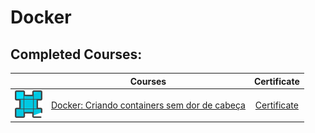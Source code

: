 # Docker

## Completed Courses:

|   | Courses | Certificate |
|:---:|:---:|:---:|
| ![Docker](../../img/docker-alura.png) | [Docker: Criando containers sem dor de cabeça](https://cursos.alura.com.br/course/docker-e-docker-compose) | [Certificate](https://cursos.alura.com.br/certificate/2b0189ad-54fa-4016-b05d-a0e2bad1464c) |